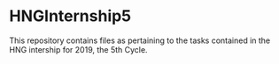 # HNGInternship5
This repository contains files as pertaining to the tasks contained in the HNG intership for 2019, the 5th Cycle.
